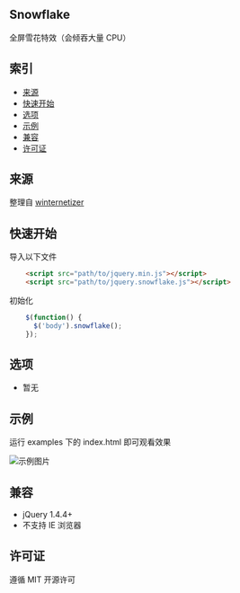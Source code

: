 ## Snowflake

全屏雪花特效（会倾吞大量 CPU）

## 索引

* [来源](#来源)
* [快速开始](#快速开始)
* [选项](#选项)
* [示例](#示例)
* [兼容](#兼容)
* [许可证](#许可证)

## 来源

整理自 [winternetizer](https://www.zachstronaut.com/projects/winternetizer/)

## 快速开始

导入以下文件

```HTML
    <script src="path/to/jquery.min.js"></script>
    <script src="path/to/jquery.snowflake.js"></script>
```

初始化

```JavaScript
    $(function() {
      $('body').snowflake();
    });
```

## 选项

* 暂无

## 示例

运行 examples 下的 index.html 即可观看效果

![示例图片](./examples/images/demo.gif)

## 兼容

* jQuery 1.4.4+
* 不支持 IE 浏览器

## 许可证

遵循 MIT 开源许可
